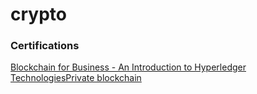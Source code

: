 # crypto


### Certifications

[Blockchain for Business - An Introduction to Hyperledger TechnologiesPrivate blockchain](https://www.edx.org/course/blockchain-business-introduction-linuxfoundationx-lfs171x)

